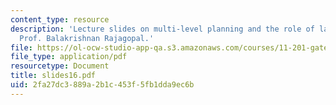 ```yaml
---
content_type: resource
description: 'Lecture slides on multi-level planning and the role of law. Guest lecturer:
  Prof. Balakrishnan Rajagopal.'
file: https://ol-ocw-studio-app-qa.s3.amazonaws.com/courses/11-201-gateway-planning-action-fall-2007/2fa27dc3889a2b1c453f5fb1dda9ec6b_slides16.pdf
file_type: application/pdf
resourcetype: Document
title: slides16.pdf
uid: 2fa27dc3-889a-2b1c-453f-5fb1dda9ec6b
---
```

